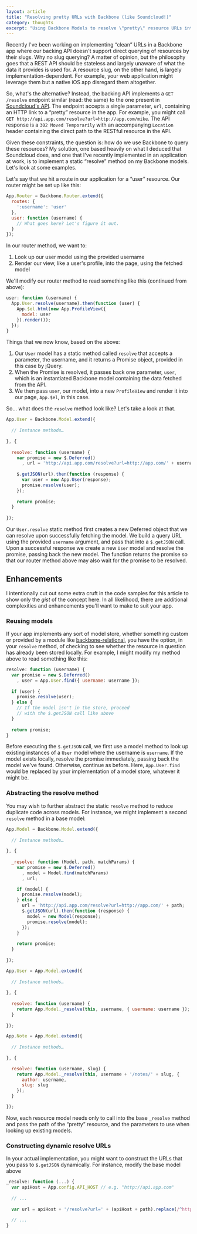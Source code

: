 ```yaml
---
layout: article
title: "Resolving pretty URLs with Backbone (like Soundcloud!)"
category: thoughts
excerpt: "Using Backbone Models to resolve \"pretty\" resource URLs into RESTful resource URLs"
---
```

Recently I've been working on implementing “clean” URLs in a Backbone app where our backing API doesn't support direct querying of resources by their slugs.  Why no slug querying? A matter of opinion, but the philosophy goes that a REST API should be stateless and largely unaware of what the data it provides is used for. A resource slug, on the other hand, is largely implementation-dependent. For example, your web application might leverage them but a native iOS app disregard them altogether.

So, what's the alternative? Instead, the backing API implements a `GET /resolve` endpoint similar (read: the same) to the one present in [Soundcloud's API](http://developers.soundcloud.com/docs/api/reference#resolve). The endpoint accepts a single parameter, `url`, containing an HTTP link to a “pretty” resource in the app. For example, you might call `GET http://api.app.com/resolve?url=http://app.com/mike`. The API response is a `302 Moved Temporarily` with an accompanying `Location` header containing the direct path to the RESTful resource in the API.

Given these constraints, the question is: how do we use Backbone to query these resources? My solution, one based heavily on what I deduced that Soundcloud does, and one that I've recently implemented in an application at work, is to implement a static “resolve” method on my Backbone models. Let's look at some examples.

Let's say that we hit a route in our application for a “user” resource. Our router might be set up like this:

```javascript
App.Router = Backbone.Router.extend({
  routes: {
    ':username': 'user'
  },
  user: function (username) {
    // What goes here? Let's figure it out.
  }
});
```

In our router method, we want to:

1. Look up our user model using the provided username
2. Render our view, like a user's profile, into the page, using the fetched model

We'll modify our router method to read something like this (continued from above):

```javascript
user: function (username) {
  App.User.resolve(username).then(function (user) {
    App.$el.html(new App.ProfileView({
      model: user  
    }).render());
  });
}
```

Things that we now know, based on the above:

1. Our `User` model has a static method called `resolve` that accepts a parameter, the username, and it returns a Promise object, provided in this case by jQuery.
2. When the Promise is resolved, it passes back one parameter, `user`, which is an instantiated Backbone model containing the data fetched from the API.
3. We then pass `user`, our model, into a new `ProfileView` and render it into our page, `App.$el`, in this case.

So… what does the `resolve` method look like? Let's take a look at that.

```javascript
App.User = Backbone.Model.extend({
  
  // Instance methods…
  
}, {
  
  resolve: function (username) {
    var promise = new $.Deferred()
      , url = 'http://api.app.com/resolve?url=http://app.com/' + username;
    
    $.getJSON(url).then(function (response) {
      var user = new App.User(response);
      promise.resolve(user);
    });
    
    return promise;
  }
  
});
```

Our `User.resolve` static method first creates a new Deferred object that we can resolve upon successfully fetching the model. We build a query URL using the provided `username` argument, and pass that into a `$.getJSON` call. Upon a successful response we create a new `User` model and resolve the promise, passing back the new model. The function returns the promise so that our router method above may also wait for the promise to be resolved.

## Enhancements

I intentionally cut out some extra cruft in the code samples for this article to show only the *gist* of the concept here. In all likelihood, there are additional complexities and enhancements you'll want to make to suit your app.

### Reusing models

If your app implements any sort of model store, whether something custom or provided by a module like [backbone-relational](https://github.com/PaulUithol/Backbone-relational), you have the option, in your `resolve` method, of checking to see whether the resource in question has already been stored locally. For example, I might modify my method above to read something like this:

```javascript
resolve: function (username) {
  var promise = new $.Deferred()
    , user = App.User.find({ username: username });
  
  if (user) {
    promise.resolve(user);
  } else {
    // If the model isn't in the store, proceed 
    // with the $.getJSON call like above
  }
  
  return promise;
}
```

Before executing the `$.getJSON` call, we first use a model method to look up existing instances of a `User` model where the username is `username`. If the model exists locally, resolve the promise immediately, passing back the model we've found. Otherwise, continue as before. Here, `App.User.find` would be replaced by your implementation of a model store, whatever it might be.

### Abstracting the resolve method

You may wish to further abstract the static `resolve` method to reduce duplicate code across models. For instance, we might implement a second `resolve` method in a base model:

```javascript
App.Model = Backbone.Model.extend({
  
  // Instance methods…
  
}, {
  
  _resolve: function (Model, path, matchParams) {
    var promise = new $.Deferred()
      , model = Model.find(matchParams)
      , url;

    if (model) {
      promise.resolve(model);
    } else {
      url = 'http://api.app.com/resolve?url=http://app.com/' + path;
      $.getJSON(url).then(function (response) {
        model = new Model(response);
        promise.resolve(model);
      });
    }
    
    return promise;
  }
  
});

App.User = App.Model.extend({
    
  // Instance methods…
  
}, {
  
  resolve: function (username) {
    return App.Model._resolve(this, username, { username: username });
  }
  
});

App.Note = App.Model.extend({
  
  // Instance methods…
  
}, {

  resolve: function (username, slug) {
    return App.Model._resolve(this, username + '/notes/' + slug, {
      author: username,
      slug: slug
    });
  }

});
```

Now, each resource model needs only to call into the base `_resolve` method and pass the path of the “pretty” resource, and the parameters to use when looking up existing models.

### Constructing dynamic resolve URLs

In your actual implementation, you might want to construct the URLs that you pass to `$.getJSON` dynamically. For instance, modify the base model above

```javascript
_resolve: function (...) {
  var apiHost = App.config.API_HOST // e.g. "http://api.app.com"
        
  // ...
  
  var url = apiHost + '/resolve?url=' + (apiHost + path).replace(/^https?:\/\/api\./, '');
  
  // ...
}
```